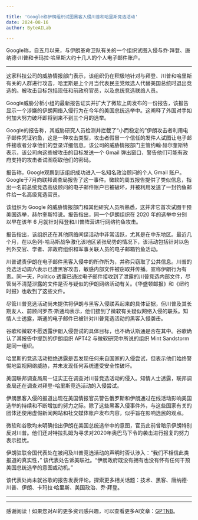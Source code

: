 ```yaml
---

title: 'Google称伊朗组织试图黑客入侵川普和哈里斯竞选活动'
date: 2024-08-16
author: ByteAILab

---
```


Google称，自五月以来，与伊朗革命卫队有关的一个组织试图入侵与乔·拜登、唐纳德·川普和卡玛拉·哈里斯大约十几人的个人电子邮件账户。

---
这家科技公司的威胁情报部门表示，该组织仍在积极地针对与拜登、川普和哈里斯有关的人群进行攻击，哈里斯是上个月当代表民主党候选人代替美国总统时退出竞选的。被攻击目标包括现任和前政府官员，以及总统竞选联络人员。

Google威胁分析小组的最新报告证实并扩大了微软上周发布的一份报告，该报告显示一个涉嫌的伊朗网络入侵行为在今年的美国总统选举中。这阐释了外国对手如何加大努力破坏即将到来不到三个月的选举。

Google的报告称，其威胁研究人员检测并拦截了“小而稳定的”伊朗攻击者利用电子邮件凭证钓鱼，这是一种攻击类型，攻击者假冒一个信任的发件人试图让电子邮件接收者分享他们的登录详细信息。该公司的威胁情报部门主管约翰·赫尔奎斯特表示，该公司向这些被攻击的目标发送一个 Gmail 弹出窗口，警告他们可能有政府支持的攻击者试图窃取他们的密码。

报告称，Google观察到该组织成功进入一名知名政治顾问的个人 Gmail 账户。Google于7月向联邦调查局报告了这一事件。微软的周五报告提供了类似信息，指出一名前总统竞选高级顾问的电子邮件账户已被破坏，并被利用发送了一封钓鱼邮件给一名高级竞选官员。

该组织为 Google 的威胁情报部门和其他研究人员所熟悉，这并非它首次试图干预美国选举，赫尔奎斯特说。报告指出，同一个伊朗组织在 2020 年的选举中分别以早在该年 6 月就针对拜登和川普阵营进行网络钓鱼攻击。

报告指出，该组织还在其他网络间谍活动中非常活跃，尤其是在中东地区。最近几个月，在以色列-哈马斯战争激化该地区紧张局势的情况下，该活动包括针对以色列外交官、学者、非政府组织和军事关联人员的电子邮箱钓鱼活动。

川普谴责伊朗在电子邮件黑客入侵中的所作所为，并称只窃取了公共信息。川普的竞选活动周六表示已遭黑客攻击，敏感内部文件被窃取并传播。宣称伊朗行为有责。同一天，Politico 透露已通过电子邮件接收到了泄露的川普竞选内部文件，尽管尚不清楚泄露的文件是否与疑似的伊朗网络活动有关。《华盛顿邮报》和《纽约时报》也收到了这些文件。

尽管川普竞选活动尚未提供将伊朗与黑客入侵联系起来的具体证据，但川普及其长期友人、前顾问罗杰·斯通均表示，他们接到了微软有关疑似网络入侵的联系。知情人士透露，斯通的电子邮件已被针对川普竞选活动的黑客入侵袭击。

谷歌和微软不愿透露伊朗入侵尝试的具体目标，也不确认斯通是否在其中。谷歌确认了其报告中提到的伊朗组织 APT42 与微软研究中所说的组织 Mint Sandstorm 是同一组织。

哈里斯的竞选活动拒绝透露是否发现任何来自国家的入侵尝试，但表示他们始终警惕地监视网络威胁，并未发现任何系统遭受安全性破坏。

美国联邦调查局周一证实正在调查对川普竞选活动的侵入。知情人士透露，联邦调查局还在调查对拜登-哈里斯竞选活动的入侵尝试。

伊朗黑客入侵的报道出现在美国情报官员警告俄罗斯和伊朗通过在线活动影响美国选举的持续和不断增加的努力之际。除了这些黑客入侵事件外，与这些国家有关的团体还使用虚假新闻网站和社交媒体账户发布内容，似乎旨在影响选民的观点。

微软和谷歌均未明确指出伊朗在美国总统选举中的意图，官员此前曾暗示伊朗特别反对川普。他们还对特拉扎姆为寻求对2020年奥巴马下令的袭击进行报复的努力表示担忧。

伊朗驻联合国代表处在被问及川普竞选活动的声明时否认涉入：“我们不相信此类报道的真实性，” 该代表处告诉美联社。“伊朗政府既没有拥有也没有怀有任何干预美国总统选举的意图或动机。”

该代表处尚未就谷歌的报告发表评论。探索更多相关话题：技术、黑客、唐纳德·川普、伊朗、卡玛拉·哈里斯、美国政治、乔·拜登。

---
---
感谢阅读！如果您对AI的更多资讯感兴趣，可以查看更多AI文章：[GPTNB](https://gptnb.com)。